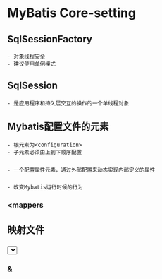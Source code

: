 # MyBatis Core-setting

## SqlSessionFactory
    - 对象线程安全
    - 建议使用单例模式
## SqlSession
    - 是应用程序和持久层交互的操作的一个单线程对象
## Mybatis配置文件的元素
    - 根元素为<configuration>
    - 子元素必须由上到下顺序配置
### <properties>
    - 一个配置属性元素，通过外部配置来动态实现内部定义的属性
### <Setting>
    - 改变Mybatis运行时候的行为
### <typeAliases>
### <typeHandler>
### <objectFactor>    
### <plugins>
### <environments>
### <mappers

## 映射文件
### <select>
### <insert>
### <update> & <delete>
### <sql>
### <resultMap>